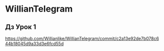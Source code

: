# WillianTelegram

## Дз Урок 1

https://github.com/Willianlike/WillianTelegram/commit/c2a13e92de7b078c644b18045d9a33d3e6fcd55d
